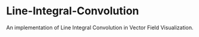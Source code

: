 # Line-Integral-Convolution
An implementation of Line Integral Convolution in Vector Field Visualization.
